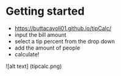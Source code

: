 # Getting started

- https://buttacavoli01.github.io/tipCalc/
- input the bill amount
- select a tip percent from the drop down
- add the amount of people 
- calculate!

![alt text] (tipcalc.png)

